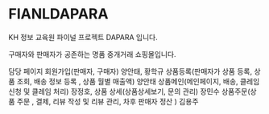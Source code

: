 # FIANLDAPARA
KH 정보 교육원 파이널 프로젝트 DAPARA 입니다.

구매자와 판매자가 공존하는 명품 중개거래 쇼핑몰입니다.

담당 페이지
회원가입(판매자, 구매자)
양안태, 황학규
상품등록(판매자가 상품 등록, 상품 조회, 배송 정보 등록 , 상품 월별 매출액)
양안태 
상품메인(메인페이지, 배송, 클레임 신청 및 클레임 처리)
장정호,
상품 상세(상품상세보기, 문의 관리)
장민수
상품주문(상품 주문 , 결제, 리뷰 작성 및 리뷰 관리, 차후 판매자 정산 )
김용주
